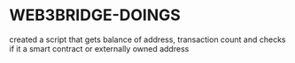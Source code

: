 # WEB3BRIDGE-DOINGS
created a script that gets balance of address, transaction count and checks if it a smart contract or externally owned address